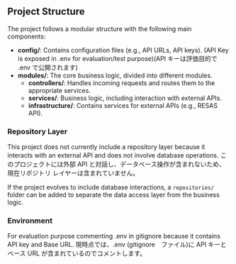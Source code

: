 ## Project Structure

The project follows a modular structure with the following main components:

- **config/**: Contains configuration files (e.g., API URLs, API keys). (API Key is exposed in .env for evaluation/test purpose)(API キーは評価目的で .env で公開されます)
- **modules/**: The core business logic, divided into different modules.
  - **controllers/**: Handles incoming requests and routes them to the appropriate services.
  - **services/**: Business logic, including interaction with external APIs.
  - **infrastructure/**: Contains services for external APIs (e.g., RESAS API).
  
### Repository Layer

This project does not currently include a repository layer because it interacts with an external API and does not involve database operations.
このプロジェクトには外部 API と対話し、データベース操作が含まれないため、現在リポジトリ レイヤーは含まれていません。

If the project evolves to include database interactions, a `repositories/` folder can be added to separate the data access layer from the business logic.

### Environment 

For evaluation purpose commenting .env in gitignore because it contains API key and Base URL. 現時点では、.env (gitignore　ファイル)に API キーとベース URL が含まれているのでコメントします。

